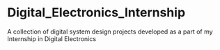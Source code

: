 # Digital_Electronics_Internship
A collection of digital system design projects developed as a part of my Internship in Digital Electronics
